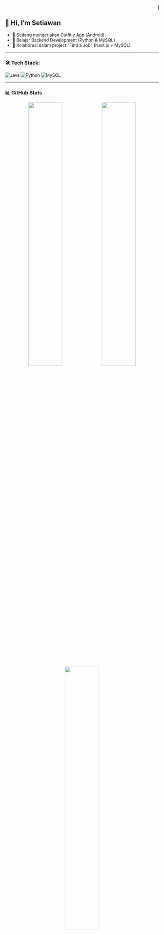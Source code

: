 <marquee behavior="scroll" direction="left" scrollamount="5">
👨‍💻 Welcome! Sedang belajar Android, Python, dan MySQL • Follow untuk lihat progresku 🚀
</marquee>

## 👋 Hi, I’m Setiawan

- 🔭 Sedang mengerjakan Outfitly App (Android)
- 🌱 Belajar Backend Development (Python & MySQL)
- 👯 Kolaborasi dalam project "Find a Job" (Next.js + MySQL)

---

### 🛠 Tech Stack:
![Java](https://img.shields.io/badge/-Java-333?style=flat&logo=openjdk)
![Python](https://img.shields.io/badge/-Python-333?style=flat&logo=python)
![MySQL](https://img.shields.io/badge/-MySQL-333?style=flat&logo=mysql)

---

### 📊 GitHub Stats
<p align="center">
  <img src="https://github-readme-stats.vercel.app/api?username=AndikaSetiawann&show_icons=true&theme=github_dark" width="47%" />
  <img src="https://github-readme-streak-stats.herokuapp.com/?user=AndikaSetiawann&theme=github-dark-blue" width="47%" />
</p>

<p align="center">
  <img src="https://github-readme-stats.vercel.app/api/top-langs/?username=AndikaSetiawann&layout=compact&theme=github_dark" width="47%" />
</p>

---

![Profile Views](https://komarev.com/ghpvc/?username=AndikaSetiawann&color=blue)
